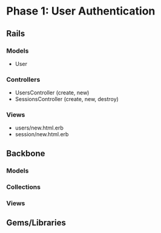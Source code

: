 # Phase 1: User Authentication

## Rails
### Models
* User


### Controllers
* UsersController (create, new)
* SessionsController (create, new, destroy)


### Views
* users/new.html.erb
* session/new.html.erb


## Backbone
### Models

### Collections

### Views

## Gems/Libraries
